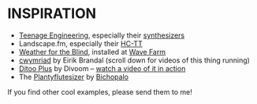 # INSPIRATION

* [Teenage Engineering](https://teenage.engineering/products), especially their [synthesizers](https://teenage.engineering/products/synthesizers)  
* Landscape.fm, especially their [HC-TT](https://www.landscape.fm/hctt)  
* [Weather for the Blind](https://weatherfortheblind.org/), installed at [Wave Farm](https://wavefarm.org/ta/archive/works/g7yqrm)
* [cwymriad](https://hackaday.io/project/184029-cwymriad) by Eirik Brandal (scroll down for videos of this thing running)  
* [Ditoo Plus](https://www.divoom.com/products/divoom-ditooplus) by Divoom – [watch a video of it in action](https://www.instagram.com/reel/CQbrhCUjXcG)  
* The [Plantyflutesizer](https://www.instagram.com/p/B-ppZAIh-hw/) by [Bichopalo](https://www.instagram.com/_bichopalo_/)  

If you find other cool examples, please send them to me!

